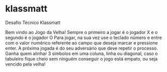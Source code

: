 # klassmatt
Desafio Técnico Klassmatt

Bem vindo ao Jogo da Velha!
Sempre o primeiro a jogar é o jogador X e o segundo é o jogador O
Para jogar, na sua vez use o teclado número e entre com o valor numérico referente ao campo que deseja marcar e pressione enter.
A próxima jogada é do seu adversário que deve repetir o processo. 
Ganha quem alinhar 3 simbolos em uma coluna, linha ou diagonal, caso o tabuleiro fique cheio sem ninguém conseguir o jogo está empato, ou seja vencido pela velha!
